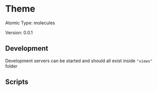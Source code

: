 # Theme

Atomic Type: molecules

Version: 0.0.1

## Development

Development servers can be started and should all exist inside `"views"` folder

## Scripts
